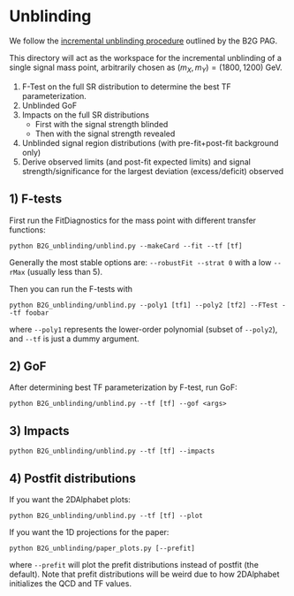 # Unblinding 

We follow the [incremental unblinding procedure](https://twiki.cern.ch/twiki/bin/viewauth/CMS/B2G#Analysis_Reviews_and_Pre_approva) outlined by the B2G PAG.

This directory will act as the workspace for the incremental unblinding of a single signal mass point, arbitrarily chosen as $(m_X,\, m_Y) = (1800,1200)$ GeV. 

1. F-Test on the full SR distribution to determine the best TF parameterization. 
2. Unblinded GoF 
3. Impacts on the full SR distributions 
   * First with the signal strength blinded 
   * Then with the signal strength revealed
4. Unblinded signal region distributions (with pre-fit+post-fit background only) 
5. Derive observed limits (and post-fit expected limits) and signal strength/significance for the largest deviation (excess/deficit) observed 

## 1) F-tests

First run the FitDiagnostics for the mass point with different transfer functions:

```
python B2G_unblinding/unblind.py --makeCard --fit --tf [tf]
```

Generally the most stable options are: `--robustFit --strat 0` with a low `--rMax` (usually less than 5). 

Then you can run the F-tests with 

```
python B2G_unblinding/unblind.py --poly1 [tf1] --poly2 [tf2] --FTest --tf foobar
```

where `--poly1` represents the lower-order polynomial (subset of `--poly2`), and `--tf` is just a dummy argument. 

## 2) GoF 

After determining best TF parameterization by F-test, run GoF:

```
python B2G_unblinding/unblind.py --tf [tf] --gof <args>
```

## 3) Impacts 

```
python B2G_unblinding/unblind.py --tf [tf] --impacts
```

## 4) Postfit distributions

If you want the 2DAlphabet plots:
```
python B2G_unblinding/unblind.py --tf [tf] --plot
```

If you want the 1D projections for the paper:
```
python B2G_unblinding/paper_plots.py [--prefit]
```

where `--prefit` will plot the prefit distributions instead of postfit (the default). Note that prefit distributions will be weird due to how 2DAlphabet initializes the QCD and TF values.

